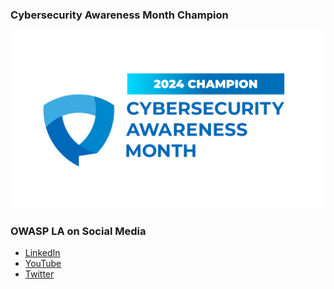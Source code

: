 
 ### Cybersecurity Awareness Month Champion
  ![Cybersecurity Awareness Month badge](assets/images/2024ChampionBadge-CybersecurityAwarenessMonth.png)

### OWASP LA on Social Media
* [LinkedIn](https://www.linkedin.com/company/owaspla)
* [YouTube](https://www.youtube.com/OWASPLosAngeles)
* [Twitter](https://twitter.com/owaspla)

